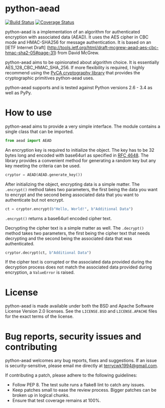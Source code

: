 python-aead
===========

[![Build Status](https://travis-ci.org/Ayrx/python-aead.svg?branch=master)](https://travis-ci.org/Ayrx/python-aead)
[![Coverage Status](https://img.shields.io/coveralls/Ayrx/python-aead.svg)](https://coveralls.io/r/Ayrx/python-aead)

python-aead is a implementation of an algorithm for authenticated encryption 
with associated data (AEAD). It uses the AES cipher in CBC mode and HMAC-SHA256
for message authentication. It is based on an [IETF Internet Draft]
(http://tools.ietf.org/html/draft-mcgrew-aead-aes-cbc-hmac-sha2-05#page-31) 
from David McGrew.

python-aead aims to be opinionated about algorithm choice. It is essentially
AES_128_CBC_HMAC_SHA_256. If more flexibility is required, I highly recommend
using the [PyCA cryptography library](https://github.com/pyca/cryptography)
that provides the cryptographic primitives python-aead uses.

python-aead supports and is tested against Python versions 2.6 - 3.4 as well as PyPy. 

# How to use

python-aead aims to provide a very simple interface. The module contains a 
single class that can be imported.

```python
from aead import AEAD
```

An encryption key is required to initialize the object. The key has to be 32 
bytes long and encoded with base64url as specified in 
[RFC 4648](http://tools.ietf.org/html/rfc4648). The library provides a 
convenient method for generating a random key but any key meeting the criteria
can be used.

```python
cryptor = AEAD(AEAD.generate_key())
```

After initializing the object, encrypting data is a simple matter. The 
`.encrypt()` method takes two parameters, the first being the data you want to
encrypt and the second being associated data that you want to authenticate but
not encrypt.

```python
ct = cryptor.encrypt(b"Hello, World!", b"Additional Data")
```

`.encrypt()` returns a base64url encoded cipher text.

Decrypting the cipher text is a simple matter as well. The `.decrypt()` method 
takes two parameters, the first being the cipher text that needs decrypting and 
the second being the associated data that was authenticated.

```python
cryptor.decrypt(ct, b"Additional Data")
```

If the cipher text is corrupted or the associated data provided during the 
decryption process does not match the associated data provided during 
encryption, a `ValueError` is raised.

# License

python-aead is made available under both the BSD and Apache Software License 
Version 2.0 licenses. See the `LICENSE.BSD` and `LICENSE.APACHE` files for the
exact terms of the license.

# Bug reports, security issues and contributing

python-aead welcomes any bug reports, fixes and suggestions. If an issue is 
security-sensitive, please email me directly at terrycwk1994@gmail.com.

If contributing a patch, please adhere to the following guidelines:

* Follow PEP 8. The test suite runs a flake8 lint to catch any issues.
* Keep patches small to ease the review process. Bigger patches can be broken
  up in logical chunks.
* Ensure that test coverage remains at 100%.
